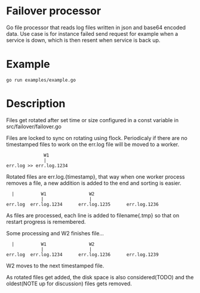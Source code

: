 Failover processor
==================

Go file processor that reads log files written in json and base64 encoded data.
Use case is for instance failed send request for example when a service is down, which is then resent when service is back up.

Example
=======

    go run examples/example.go

Description
===========

Files get rotated after set time or size configured in a
const variable in src/failover/failover.go

Files are locked to sync on rotating using flock.
Periodicaly if there are no timestamped files to work on
the err.log file will be moved to a worker.

                  W1
                  |
    err.log >> err.log.1234


Rotated files are err.log.{timestamp}, that way when one 
worker process removes a file, a new addition is added to the 
end and sorting is easier.


      |          W1                W2
                 |                 |
    err.log  err.log.1234      err.log.1235      err.log.1236

As files are processed, each line is added to filename{.tmp} so that
on restart progress is remembered.

Some processing and W2 finishes file...


      |          W1                W2
                 |                 |
    err.log  err.log.1234      err.log.1236      err.log.1239

W2 moves to the next timestamped file.

As rotated files get added, the disk space is also considered(TODO) and
the oldest(NOTE up for discussion) files gets removed.

